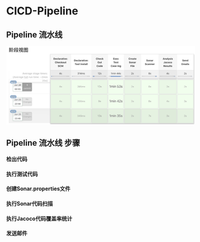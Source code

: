 # CICD-Pipeline

## Pipeline 流水线

![流水线](./images/CICD-Pipeline.png)

## Pipeline 流水线 步骤

#### 检出代码

#### 执行测试代码

#### 创建Sonar.properties文件

#### 执行Sonar代码扫描

#### 执行Jacoco代码覆盖率统计

#### 发送邮件